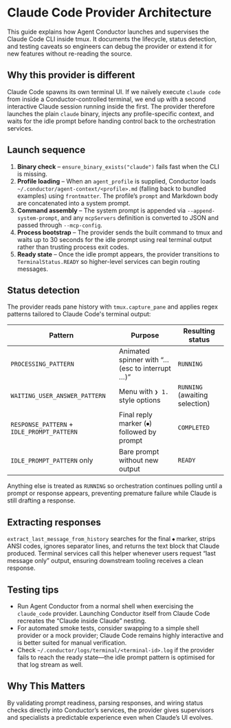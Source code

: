 # Claude Code Provider Architecture

This guide explains how Agent Conductor launches and supervises the Claude Code CLI inside tmux. It documents the lifecycle, status detection, and testing caveats so engineers can debug the provider or extend it for new features without re-reading the source.

## Why this provider is different

Claude Code spawns its own terminal UI. If we naïvely execute `claude code` from inside a Conductor-controlled terminal, we end up with a second interactive Claude session running inside the first. The provider therefore launches the plain `claude` binary, injects any profile-specific context, and waits for the idle prompt before handing control back to the orchestration services.

## Launch sequence

1. **Binary check** – `ensure_binary_exists("claude")` fails fast when the CLI is missing.
2. **Profile loading** – When an `agent_profile` is supplied, Conductor loads `~/.conductor/agent-context/<profile>.md` (falling back to bundled examples) using `frontmatter`. The profile’s `prompt` and Markdown body are concatenated into a system prompt.
3. **Command assembly** – The system prompt is appended via `--append-system-prompt`, and any `mcpServers` definition is converted to JSON and passed through `--mcp-config`.
4. **Process bootstrap** – The provider sends the built command to tmux and waits up to 30 seconds for the idle prompt using real terminal output rather than trusting process exit codes.
5. **Ready state** – Once the idle prompt appears, the provider transitions to `TerminalStatus.READY` so higher-level services can begin routing messages.

## Status detection

The provider reads pane history with `tmux.capture_pane` and applies regex patterns tailored to Claude Code's terminal output:

| Pattern | Purpose | Resulting status |
| --- | --- | --- |
| `PROCESSING_PATTERN` | Animated spinner with “… (esc to interrupt …)” | `RUNNING` |
| `WAITING_USER_ANSWER_PATTERN` | Menu with `❯ 1.` style options | `RUNNING` (awaiting selection) |
| `RESPONSE_PATTERN` + `IDLE_PROMPT_PATTERN` | Final reply marker (`⏺`) followed by prompt | `COMPLETED` |
| `IDLE_PROMPT_PATTERN` only | Bare prompt without new output | `READY` |

Anything else is treated as `RUNNING` so orchestration continues polling until a prompt or response appears, preventing premature failure while Claude is still drafting a response.

## Extracting responses

`extract_last_message_from_history` searches for the final `⏺` marker, strips ANSI codes, ignores separator lines, and returns the text block that Claude produced. Terminal services call this helper whenever users request “last message only” output, ensuring downstream tooling receives a clean response.

## Testing tips

- Run Agent Conductor from a normal shell when exercising the `claude_code` provider. Launching Conductor itself from Claude Code recreates the “Claude inside Claude” nesting.
- For automated smoke tests, consider swapping to a simple shell provider or a mock provider; Claude Code remains highly interactive and is better suited for manual verification.
- Check `~/.conductor/logs/terminal/<terminal-id>.log` if the provider fails to reach the ready state—the idle prompt pattern is optimised for that log stream as well.

## Why This Matters

By validating prompt readiness, parsing responses, and wiring status checks directly into Conductor’s services, the provider gives supervisors and specialists a predictable experience even when Claude’s UI evolves.
